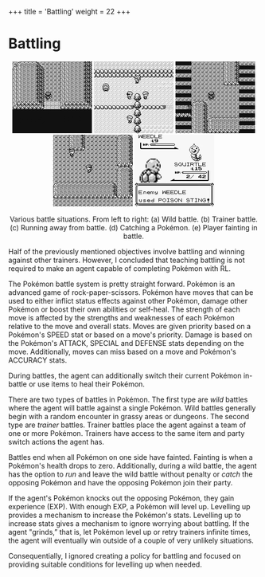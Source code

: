 +++
title = 'Battling'
weight = 22
+++

# Battling

<div style="text-align: center;">

![](assets/wild.gif)
![](assets/trainer.gif)
![](assets/run.gif)
![](assets/catch.gif)
![](assets/blackout.gif)
<figcaption>Various battle situations. From left to right: (a) Wild battle. (b) Trainer battle. (c) Running away from battle. (d) Catching a Pokémon. (e) Player fainting in battle.</figcaption>
</div>

Half of the previously mentioned objectives involve battling and winning against other trainers. However, I concluded that teaching battling is not required to make an agent capable of completing Pokémon with RL.

The Pokémon battle system is pretty straight forward. Pokémon is an advanced game of rock-paper-scissors. Pokémon have moves that can be used to either inflict status effects against other Pokémon, damage other Pokémon or boost their own abilities or self-heal. The strength of each move is affected by the strengths and weaknesses of each Pokémon relative to the move and overall stats. Moves are given priority based on a Pokémon's SPEED stat or based on a move's priority. Damage is based on the Pokémon's ATTACK, SPECIAL and DEFENSE stats depending on the move. Additionally, moves can miss based on a move and Pokémon's ACCURACY stats. 

During battles, the agent can additionally switch their current Pokémon in-battle or use items to heal their Pokémon.

There are two types of battles in Pokémon. The first type are *wild* battles where the agent will battle against a single Pokémon. Wild battles generally begin with a random encounter in grassy areas or dungeons. The second type are *trainer* battles. Trainer battles place the agent against a team of one or more Pokémon. Trainers have access to the same item and party switch actions the agent has.

Battles end when all Pokémon on one side have fainted. Fainting is when a Pokémon's health drops to zero. Additionally, during a wild battle, the agent has the option to *run* and leave the wild battle without penalty or *catch* the opposing Pokémon and have the opposing Pokémon join their party.

If the agent's Pokémon knocks out the opposing Pokémon, they gain experience (EXP). With enough EXP, a Pokémon will level up. Levelling up provides a mechanism to increase the Pokémon's stats. Levelling up to increase stats gives a mechanism to ignore worrying about battling. If the agent "grinds,” that is, let Pokémon level up or retry trainers infinite times, the agent will eventually win outside of a couple of very unlikely situations. 

Consequentially, I ignored creating a policy for battling and focused on providing suitable conditions for levelling up when needed.
